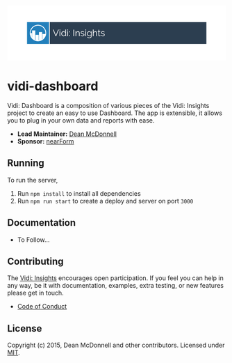 ![logo][]

# vidi-dashboard
Vidi: Dashboard is a composition of various pieces of the Vidi: Insights project to create an easy to use
Dashboard. The app is extensible, it allows you to plug in your own data and reports with ease.

- __Lead Maintainer:__ [Dean McDonnell][lead]
- __Sponsor:__ [nearForm][]

## Running
To run the server,

1. Run `npm install` to install all dependencies
2. Run `npm run start` to create a deploy and server on port `3000`


## Documentation

 - To Follow...

## Contributing
The [Vidi: Insights][] encourages open participation. If you feel you can help in any way, be it with
documentation, examples, extra testing, or new features please get in touch.

- [Code of Conduct]

## License
Copyright (c) 2015, Dean McDonnell and other contributors.
Licensed under [MIT][].


[MIT]: ./LICENSE
[Code of Conduct]: https://github.com/nearform/vidi-contrib/docs/code_of_conduct.md
[Vidi: Insights]: https://github.com/nearform/vidi-contrib
[logo]: ./assets/vidi-logo.png
[lead]: https://github.com/mcdonnelldean
[nearForm]: http://www.nearform.com/

[Dockerfile]: ./Dockerfile
